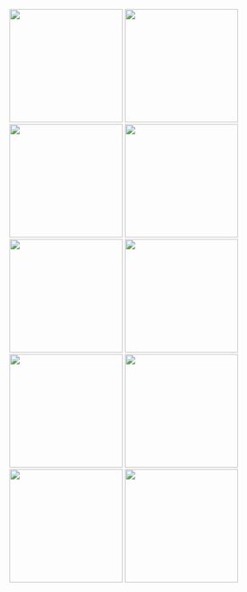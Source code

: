 [<img src="https://fieldguides.github.io/guide01/en/images/cover.svg" width="200px"/>](https://fieldguides.github.io/guide01) [<img src="https://fieldguides.github.io/guide02/en/images/cover.svg" width="200px"/>](https://fieldguides.github.io/guide02) [<img src="https://fieldguides.github.io/guide03/en/images/cover.svg" width="200px"/>](https://fieldguides.github.io/guide03) [<img src="https://fieldguides.github.io/guide04/en/images/cover.svg" width="200px"/>](https://fieldguides.github.io/guide04) [<img src="https://fieldguides.github.io/guide05/en/images/cover.svg" width="200px"/>](https://fieldguides.github.io/guide05) [<img src="https://fieldguides.github.io/guide06/en/images/cover.svg" width="200px"/>](https://fieldguides.github.io/guide06) [<img src="https://fieldguides.github.io/guide07/en/images/cover.svg" width="200px"/>](https://fieldguides.github.io/guide07) [<img src="https://fieldguides.github.io/guide08/en/images/cover.svg" width="200px"/>](https://fieldguides.github.io/guide08) [<img src="https://fieldguides.github.io/guide09/en/images/cover.svg" width="200px"/>](https://fieldguides.github.io/guide09) [<img src="https://fieldguides.github.io/guide10/en/images/cover.svg" width="200px"/>](https://fieldguides.github.io/guide10) 

